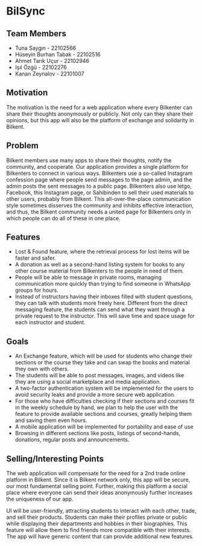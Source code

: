 # BilSync

## Team Members

- Tuna Saygın - 22102566
- Hüseyin Burhan Tabak - 22102516
- Ahmet Tarık Uçur - 22102946
- Işıl Özgü - 22102276
- Kanan Zeynalov - 22101007

## Motivation

The motivation is the need for a web application where every Bilkenter can share their thoughts anonymously or publicly. 
Not only can they share their opinions, but this app will also be the platform of exchange and solidarity in Bilkent.

## Problem

Bilkent members use many apps to share their thoughts, notify the community, and cooperate. 
Our application provides a single platform for Bilkenters to connect in various ways.
Bilkenters use a so-called Instagram confession page where people send messages to the page admin, and the admin posts the sent messages to a public page.
Bilkenters also use letgo, Facebook, this Instagram page, or Sahibinden to sell their used materials to other users, probably from Bilkent.
This all-over-the-place communication style sometimes disserves the community and inhibits effective interaction, and thus, the Bilkent community needs a united page for Bilkenters only in which people can do all of these in one place.

## Features

- Lost & Found feature, where the retrieval process for lost items will be faster and safer.
- A donation as well as a second-hand listing system for books to any other course material from Bilkenters to the people in need of them.
- People will be able to message in private rooms, managing communication more quickly than trying to find someone in WhatsApp groups for hours.
- Instead of instructors having their inboxes filled with student questions, they can talk with students more freely here. Different from the direct messaging feature, the students can send what they want through a private request to the instructor. This will save time and space usage for each instructor and student.
  
## Goals

- An Exchange feature, which will be used for students who change their sections or the course they take and can swap the books and material they own with others.
- The students will be able to post messages, images, and videos like they are using a social marketplace and media application.
- A two-factor authentication system will be implemented for the users to avoid security leaks and provide a more secure web application.
- For those who have difficulties checking if their sections and courses fit in the weekly schedule by hand, we plan to help the user with the feature to provide available sections and courses, greatly helping them and saving them even hours.
- A mobile application will be implemented for portability and ease of use
- Browsing in different sections like posts, listings of second-hands, donations, regular posts and announcements.

## Selling/Interesting Points

The web application will compensate for the need for a 2nd trade online platform in Bilkent. Since it is Bilkent network only, this app will be secure, our most fundamental selling point. Further, making this platform a social place where everyone can send their ideas anonymously further increases the uniqueness of our app.

UI will be user-friendly, attracting students to interact with each other, trade, and sell their products. Students can make their profiles private or public while displaying their departments and hobbies in their biographies. This feature will allow them to find friends more compatible with their interests. The app will have generic content that can provide additional new features.

